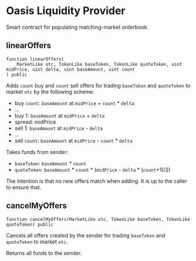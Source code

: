 # Oasis Liquidity Provider

Smart contract for populating matching-market orderbook.

## linearOffers

```
function linearOffers(
    MarketLike otc, TokenLike baseToken, TokenLike quoteToken, uint midPrice, uint delta, uint baseAmount, uint count
) public
```

Adds `count` buy and `count` sell offers for trading `baseToken` and `quoteToken` to market `otc` by the following scheme:

- buy `count`: `baseAmount` at `midPrice` + `count` \* `delta`
- ...
- buy 1: `baseAmount` at `midPrice` + `delta`
- spread: midPrice
- sell 1: `baseAmount` at `midPrice` - `delta`
- ...
- sell `count`: `baseAmount` at `midPrice` - `count` \* `delta`

Takes funds from sender:
- `baseToken`: `baseAmount` \* `count`
- `quoteToken`: `baseAmount` \* `count` \* (`midPrice` - `delta` \* (`count`+1)/2)

The intention is that no new offers match when adding. It is up to the caller to ensure that.

## cancelMyOffers

```
function cancelMyOffers(MarketLike otc, TokenLike baseToken, TokenLike quoteToken) public
```

Cancels all offers created by the sender for trading `baseToken` and `quoteToken` to market `otc`.

Returns all funds to the sender.
